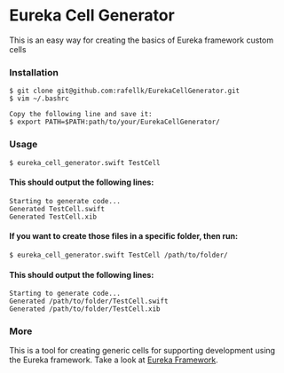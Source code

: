 # Eureka Cell Generator
This is an easy way for creating the basics of Eureka framework custom cells

### Installation

	$ git clone git@github.com:rafellk/EurekaCellGenerator.git
	$ vim ~/.bashrc
	
	Copy the following line and save it:
	$ export PATH=$PATH:path/to/your/EurekaCellGenerator/

### Usage

	$ eureka_cell_generator.swift TestCell

#### This should output the following lines:
	
	Starting to generate code...
	Generated TestCell.swift
	Generated TestCell.xib

#### If you want to create those files in a specific folder, then run:

	$ eureka_cell_generator.swift TestCell /path/to/folder/
	
#### This should output the following lines:

	Starting to generate code...
	Generated /path/to/folder/TestCell.swift
	Generated /path/to/folder/TestCell.xib
	
### More

This is a tool for creating generic cells for supporting development using the Eureka framework. Take a look at [Eureka Framework](https://github.com/xmartlabs/Eureka).

